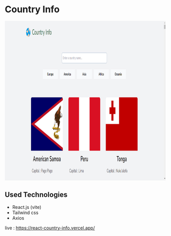 # Country Info

<img src="./src/assets/project-img-1.png" alt="ProjectImage" width = "100%" height = "500px" />

## Used Technologies

- React.js (vite)
- Tailwind css
- Axios

live : https://react-country-info.vercel.app/
